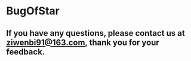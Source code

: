 # BugOfStar
## If you have any questions, please contact us at ziwenbi91@163.com, thank you for your feedback.

